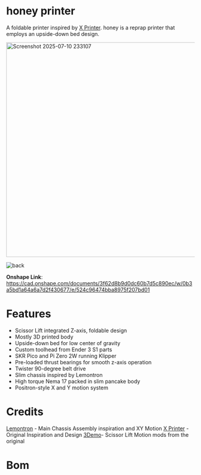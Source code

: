 # honey printer

A foldable printer inspired by [X Printer](https://hackaday.io/project/180369-x-printer-v2). honey is a reprap printer that employs an upside-down bed design. 

<img width="724" height="574" alt="Screenshot 2025-07-10 233107" src="https://github.com/user-attachments/assets/56b8125a-d070-4b09-a6eb-c970b0ecba2f" />

![back](https://github.com/user-attachments/assets/cd9e80cc-1fc9-46bb-a39e-c4ae9839765e)

**Onshape Link**: https://cad.onshape.com/documents/3f62d8b9d0dc60b7d5c890ec/w/0b3a5bd1a64a6a7d2f430677/e/524c96474bba8975f207bd01
# Features
- Scissor Lift integrated Z-axis, foldable design
- Mostly 3D printed body
- Upside-down bed for low center of gravity
- Custom toolhead from Ender 3 S1 parts
- SKR Pico and Pi Zero 2W running Klipper
- Pre-loaded thrust bearings for smooth z-axis operation
- Twister 90-degree belt drive
- Slim chassis inspired by Lemontron
- High torque Nema 17 packed in slim pancake body
- Positron-style X and Y motion system

# Credits

[Lemontron](https://lemontron.com/) - Main Chassis Assembly inspiration and XY Motion
[X Printer]([url](https://github.com/alpha3141/X_printer_v2/tree/main)) - Original Inspiration and Design
[3Demo](https://www.youtube.com/watch?v=nRvL-KlX-9w)- Scissor Lift Motion mods from the original


# Bom

